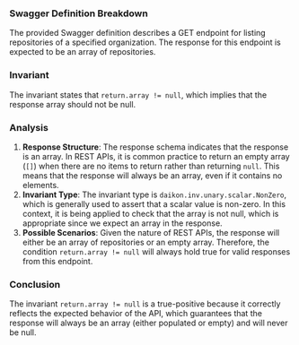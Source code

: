 ### Swagger Definition Breakdown
The provided Swagger definition describes a GET endpoint for listing repositories of a specified organization. The response for this endpoint is expected to be an array of repositories.

### Invariant
The invariant states that `return.array != null`, which implies that the response array should not be null.

### Analysis
1. **Response Structure**: The response schema indicates that the response is an array. In REST APIs, it is common practice to return an empty array (`[]`) when there are no items to return rather than returning `null`. This means that the response will always be an array, even if it contains no elements.
2. **Invariant Type**: The invariant type is `daikon.inv.unary.scalar.NonZero`, which is generally used to assert that a scalar value is non-zero. In this context, it is being applied to check that the array is not null, which is appropriate since we expect an array in the response.
3. **Possible Scenarios**: Given the nature of REST APIs, the response will either be an array of repositories or an empty array. Therefore, the condition `return.array != null` will always hold true for valid responses from this endpoint.

### Conclusion
The invariant `return.array != null` is a true-positive because it correctly reflects the expected behavior of the API, which guarantees that the response will always be an array (either populated or empty) and will never be null.
